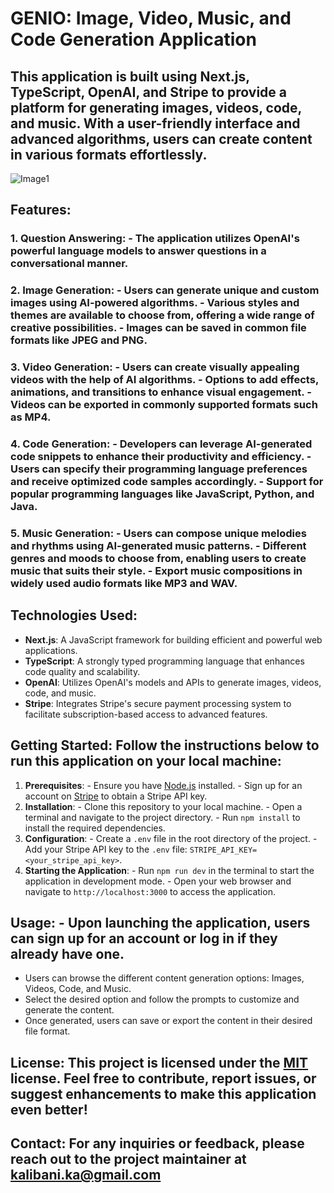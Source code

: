 # GENIO: Image, Video, Music, and Code Generation Application 
## This application is built using Next.js, TypeScript, OpenAI, and Stripe to provide a platform for generating images, videos, code, and music. With a user-friendly interface and advanced algorithms, users can create content in various formats effortlessly. 

![Image1](https://github.com/kalibani/Genio/blob/main/public/Screenshot-project.png)


## Features: 
### 1. Question Answering: - The application utilizes OpenAI's powerful language models to answer questions in a conversational manner.
### 2. Image Generation: - Users can generate unique and custom images using AI-powered algorithms. - Various styles and themes are available to choose from, offering a wide range of creative possibilities. - Images can be saved in common file formats like JPEG and PNG. 
### 3. Video Generation: - Users can create visually appealing videos with the help of AI algorithms. - Options to add effects, animations, and transitions to enhance visual engagement. - Videos can be exported in commonly supported formats such as MP4. 
### 4. Code Generation: - Developers can leverage AI-generated code snippets to enhance their productivity and efficiency. - Users can specify their programming language preferences and receive optimized code samples accordingly. - Support for popular programming languages like JavaScript, Python, and Java. 
### 5. Music Generation: - Users can compose unique melodies and rhythms using AI-generated music patterns. - Different genres and moods to choose from, enabling users to create music that suits their style. - Export music compositions in widely used audio formats like MP3 and WAV. 
## Technologies Used: 
- **Next.js**: A JavaScript framework for building efficient and powerful web applications. 
- **TypeScript**: A strongly typed programming language that enhances code quality and scalability. 
- **OpenAI**: Utilizes OpenAI's models and APIs to generate images, videos, code, and music.
- **Stripe**: Integrates Stripe's secure payment processing system to facilitate subscription-based access to advanced features. 
## Getting Started: Follow the instructions below to run this application on your local machine: 
1. **Prerequisites**: - Ensure you have [Node.js](https://nodejs.org) installed. - Sign up for an account on [Stripe](https://stripe.com) to obtain a Stripe API key. 
2. **Installation**: - Clone this repository to your local machine. - Open a terminal and navigate to the project directory. - Run `npm install` to install the required dependencies.
3. **Configuration**: - Create a `.env` file in the root directory of the project. - Add your Stripe API key to the `.env` file: `STRIPE_API_KEY=<your_stripe_api_key>`. 
4. **Starting the Application**: - Run `npm run dev` in the terminal to start the application in development mode. - Open your web browser and navigate to `http://localhost:3000` to access the application. 
## Usage: - Upon launching the application, users can sign up for an account or log in if they already have one. 
- Users can browse the different content generation options: Images, Videos, Code, and Music.
- Select the desired option and follow the prompts to customize and generate the content. 
- Once generated, users can save or export the content in their desired file format. 
## License: This project is licensed under the [MIT](LICENSE) license. Feel free to contribute, report issues, or suggest enhancements to make this application even better! 
## Contact: For any inquiries or feedback, please reach out to the project maintainer at [kalibani.ka@gmail.com](maito:kalibani.ka@gmail.com)

